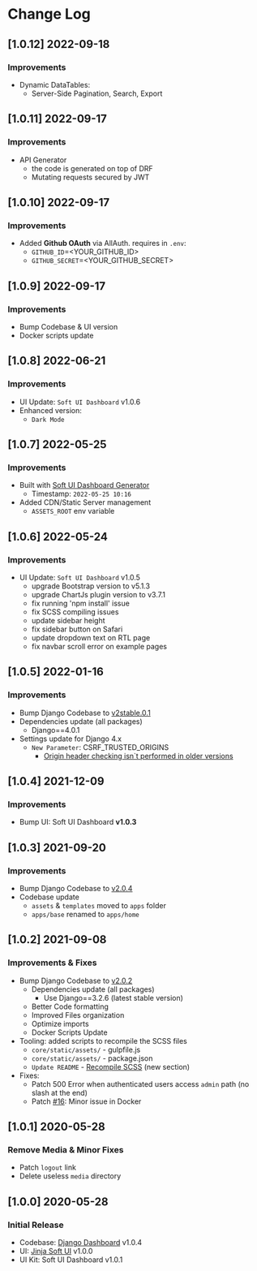 # Change Log

## [1.0.12] 2022-09-18
### Improvements

- Dynamic DataTables:
  - Server-Side Pagination, Search, Export 

## [1.0.11] 2022-09-17
### Improvements

- API Generator 
  - the code is generated on top of DRF
  - Mutating requests secured by JWT

## [1.0.10] 2022-09-17
### Improvements

- Added **Github OAuth** via AllAuth. requires in `.env`:
  - `GITHUB_ID`=<YOUR_GITHUB_ID>
  - `GITHUB_SECRET`=<YOUR_GITHUB_SECRET>

## [1.0.9] 2022-09-17
### Improvements

- Bump Codebase & UI version
- Docker scripts update

## [1.0.8] 2022-06-21
### Improvements

- UI Update: `Soft UI Dashboard` v1.0.6
- Enhanced version:
  - `Dark Mode`

## [1.0.7] 2022-05-25
### Improvements

- Built with [Soft UI Dashboard Generator](https://appseed.us/generator/soft-ui-dashboard/)
  - Timestamp: `2022-05-25 10:16`
- Added CDN/Static Server management
  - `ASSETS_ROOT` env variable

## [1.0.6] 2022-05-24
### Improvements 

- UI Update: `Soft UI Dashboard` v1.0.5
  - upgrade Bootstrap version to v5.1.3
  - upgrade ChartJs plugin version to v3.7.1
  - fix running 'npm install' issue
  - fix SCSS compiling issues
  - update sidebar height
  - fix sidebar button on Safari
  - update dropdown text on RTL page
  - fix navbar scroll error on example pages

## [1.0.5] 2022-01-16
### Improvements

- Bump Django Codebase to [v2stable.0.1](https://github.com/app-generator/boilerplate-code-django-dashboard/releases)
- Dependencies update (all packages) 
  - Django==4.0.1
- Settings update for Django 4.x
  - `New Parameter`: CSRF_TRUSTED_ORIGINS
    - [Origin header checking isn`t performed in older versions](https://docs.djangoproject.com/en/4.0/ref/settings/#csrf-trusted-origins)  

## [1.0.4] 2021-12-09
### Improvements

- Bump UI: Soft UI Dashboard **v1.0.3**

## [1.0.3] 2021-09-20
### Improvements 

- Bump Django Codebase to [v2.0.4](https://github.com/app-generator/boilerplate-code-django-dashboard/releases)
- Codebase update
  - `assets` & `templates` moved to `apps` folder
  - `apps/base` renamed to `apps/home`
  
## [1.0.2] 2021-09-08
### Improvements & Fixes

- Bump Django Codebase to [v2.0.2](https://github.com/app-generator/boilerplate-code-django-dashboard/releases)
  - Dependencies update (all packages)
    - Use Django==3.2.6 (latest stable version)
  - Better Code formatting
  - Improved Files organization
  - Optimize imports
  - Docker Scripts Update
- Tooling: added scripts to recompile the SCSS files
  - `core/static/assets/` - gulpfile.js
  - `core/static/assets/` - package.json
  - `Update README` - [Recompile SCSS](https://github.com/app-generator/django-soft-ui-dashboard#recompile-css) (new section)
- Fixes: 
  - Patch 500 Error when authenticated users access `admin` path (no slash at the end)
  - Patch [#16](https://github.com/app-generator/boilerplate-code-django-dashboard/issues/16): Minor issue in Docker 

## [1.0.1] 2020-05-28
### Remove Media & Minor Fixes

- Patch `logout` link 
- Delete useless `media` directory

## [1.0.0] 2020-05-28
### Initial Release

- Codebase: [Django Dashboard](https://github.com/app-generator/boilerplate-code-django-dashboard) v1.0.4
- UI: [Jinja Soft UI](https://github.com/app-generator/jinja-soft-ui-dashboard) v1.0.0
- UI Kit: Soft UI Dashboard v1.0.1
